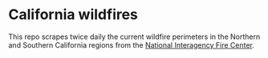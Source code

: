 # California wildfires
This repo scrapes twice daily the current wildfire perimeters in the Northern and Southern California regions from the [National Interagency Fire Center](https://data-nifc.opendata.arcgis.com/datasets/5da472c6d27b4b67970acc7b5044c862_0). 
